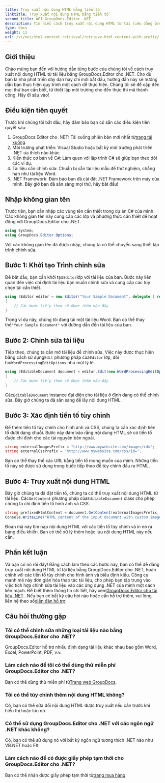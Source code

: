 ```yaml
---
title: Truy xuất nội dung HTML bằng tiền tố
linktitle: Truy xuất nội dung HTML bằng tiền tố
second_title: API GroupDocs.Editor .NET
description: Tìm hiểu cách truy xuất nội dung HTML từ tài liệu bằng GroupDocs.Editor cho .NET với tiền tố tùy chỉnh cho hình ảnh và biểu định kiểu. Hướng dẫn từng bước bao gồm.
type: docs
weight: 11
url: /vi/net/html-content-retrieval/retrieve-html-content-with-prefix/
---
```

## Giới thiệu
Chào mừng bạn đến với hướng dẫn từng bước của chúng tôi về cách truy xuất nội dung HTML từ tài liệu bằng GroupDocs.Editor cho .NET. Cho dù bạn là nhà phát triển dày dạn hay chỉ mới bắt đầu, hướng dẫn này sẽ hướng dẫn bạn thực hiện quy trình một cách dễ thực hiện. Chúng tôi sẽ đề cập đến mọi thứ bạn cần biết, từ thiết lập môi trường cho đến thực thi mã thành công. Hãy đi sâu vào!
## Điều kiện tiên quyết
Trước khi chúng tôi bắt đầu, hãy đảm bảo bạn có sẵn các điều kiện tiên quyết sau:
1.  GroupDocs.Editor cho .NET: Tải xuống phiên bản mới nhất từ[trang tải xuống](https://releases.groupdocs.com/editor/net/).
2. Môi trường phát triển: Visual Studio hoặc bất kỳ môi trường phát triển .NET ưa thích nào khác.
3. Kiến thức cơ bản về C#: Làm quen với lập trình C# sẽ giúp bạn theo dõi các ví dụ.
4. Tài liệu cần chỉnh sửa: Chuẩn bị sẵn tài liệu mẫu để thử nghiệm, chẳng hạn như tài liệu Word.
5. .NET Framework: Đảm bảo bạn đã cài đặt .NET Framework trên máy của mình.
Bây giờ bạn đã sẵn sàng mọi thứ, hãy bắt đầu!
## Nhập không gian tên
Trước tiên, bạn cần nhập các vùng tên cần thiết trong dự án C# của mình. Các không gian tên này cung cấp các lớp và phương thức cần thiết để hoạt động với GroupDocs.Editor cho .NET.
```csharp
using System;
using GroupDocs.Editor.Options;
```
Với các không gian tên đã được nhập, chúng ta có thể chuyển sang thiết lập trình chỉnh sửa.
## Bước 1: Khởi tạo Trình chỉnh sửa
 Để bắt đầu, bạn cần khởi tạo`Editor`lớp với tài liệu của bạn. Bước này liên quan đến việc chỉ định tài liệu bạn muốn chỉnh sửa và cung cấp các tùy chọn tải cần thiết.
```csharp
using (Editor editor = new Editor("Your Sample Document", delegate { return new WordProcessingLoadOptions(); }))
{
    // Các bước tiếp theo sẽ được thêm vào đây
}
```
 Trong ví dụ này, chúng tôi đang tải một tài liệu Word. Bạn có thể thay thế`"Your Sample Document"` với đường dẫn đến tài liệu của bạn.
## Bước 2: Chỉnh sửa tài liệu
 Tiếp theo, chúng ta cần mở tài liệu để chỉnh sửa. Việc này được thực hiện bằng cách sử dụng`Edit` phương pháp của`Editor` lớp, đòi hỏi`WordProcessingEditOptions` như một lý lẽ.
```csharp
using (EditableDocument document = editor.Edit(new WordProcessingEditOptions()))
{
    // Các bước tiếp theo sẽ được thêm vào đây
}
```
 Các`EditableDocument` instance đại diện cho tài liệu ở định dạng có thể chỉnh sửa. Bây giờ chúng ta đã sẵn sàng để lấy nội dung HTML.
## Bước 3: Xác định tiền tố tùy chỉnh
Để thêm tiền tố tùy chỉnh cho hình ảnh và CSS, chúng ta cần xác định tiền tố dưới dạng chuỗi. Bước này đảm bảo rằng nội dung HTML sẽ có tiền tố được chỉ định cho các tài nguyên bên ngoài.
```csharp
string externalImagesPrefix = "http://www.mywebsite.com/images/id=";
string externalCssPrefix = "http://www.mywebsite.com/css/id=";
```
Bạn có thể thay thế các URL bằng tiền tố mong muốn của mình. Những tiền tố này sẽ được sử dụng trong bước tiếp theo để tùy chỉnh đầu ra HTML.
## Bước 4: Truy xuất nội dung HTML
Bây giờ chúng ta đã đặt tiền tố, chúng ta có thể truy xuất nội dung HTML từ tài liệu. Các`GetContent` phương pháp của`EditableDocument` class cho phép chúng ta chỉ định tiền tố hình ảnh và CSS.
```csharp
string prefixedHtmlContent = document.GetContent(externalImagesPrefix, externalCssPrefix);
Console.WriteLine("HTML content of the input document with custom image and stylesheet prefixes: {0}", prefixedHtmlContent);
```
Đoạn mã này tìm nạp nội dung HTML với các tiền tố tùy chỉnh và in nó ra bảng điều khiển. Bạn có thể xử lý thêm hoặc lưu nội dung HTML này nếu cần.
## Phần kết luận
Và bạn có nó rồi đấy! Bằng cách làm theo các bước này, bạn có thể dễ dàng truy xuất nội dung HTML từ tài liệu bằng GroupDocs.Editor cho .NET, hoàn chỉnh với các tiền tố tùy chỉnh cho hình ảnh và biểu định kiểu. Công cụ mạnh mẽ này đơn giản hóa thao tác tài liệu, cho phép bạn tập trung vào việc tích hợp chỉnh sửa tài liệu vào các ứng dụng .NET của mình một cách liền mạch.
 Để biết thêm thông tin chi tiết, hãy xem[GroupDocs.Editor cho tài liệu .NET](https://reference.groupdocs.com/editor/net/) . Nếu bạn có bất kỳ câu hỏi nào hoặc cần hỗ trợ thêm, vui lòng liên hệ theo số[diễn đàn hỗ trợ](https://forum.groupdocs.com/c/editor/20).
## Câu hỏi thường gặp
### Tôi có thể chỉnh sửa những loại tài liệu nào bằng GroupDocs.Editor cho .NET?
GroupDocs.Editor hỗ trợ nhiều định dạng tài liệu khác nhau bao gồm Word, Excel, PowerPoint, PDF, v.v.
### Làm cách nào để tôi có thể dùng thử miễn phí GroupDocs.Editor cho .NET?
 Bạn có thể dùng thử miễn phí từ[Trang web GroupDocs](https://releases.groupdocs.com/).
### Tôi có thể tùy chỉnh thêm nội dung HTML không?
Có, bạn có thể sửa đổi nội dung HTML được truy xuất nếu cần trước khi hiển thị hoặc lưu nó.
### Có thể sử dụng GroupDocs.Editor cho .NET với các ngôn ngữ .NET khác không?
Có, bạn có thể sử dụng nó với bất kỳ ngôn ngữ tương thích .NET nào như VB.NET hoặc F#.
### Làm cách nào để có được giấy phép tạm thời cho GroupDocs.Editor cho .NET?
 Bạn có thể nhận được giấy phép tạm thời từ[trang mua hàng](https://purchase.groupdocs.com/temporary-license/).